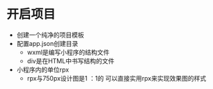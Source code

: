 # 开启项目
- 创建一个纯净的项目模板
- 配置app.json创建目录
  + wxml是编写小程序的结构文件
  + div是在HTML中书写结构的文件
- 小程序内的单位rpx
  + rpx与750px设计图是1 ：1的 可以直接实用rpx来实现效果图的样式